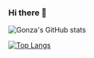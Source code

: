 ### Hi there 👋

<!--
**pargon/pargon** is a ✨ _special_ ✨ repository because its `README.md` (this file) appears on your GitHub profile.

Here are some ideas to get you started:

- 🔭 I’m currently working on ...
- 🌱 I’m currently learning ...
- 👯 I’m looking to collaborate on ...
- 🤔 I’m looking for help with ...
- 💬 Ask me about ...
- 📫 How to reach me: ...
- 😄 Pronouns: ...
- ⚡ Fun fact: ...
-->

![Gonza's GitHub stats](https://github-readme-stats.vercel.app/api?username=pargon&show_icons=true&theme=radical)

[![Top Langs](https://github-readme-stats.vercel.app/api/top-langs/?username=pargon&layout=compact&theme=radical)](https://github.com/pargon/github-readme-stats)


